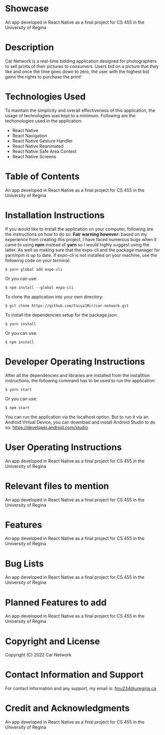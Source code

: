 # Showcase
An app developed in React Native as a final project for CS 455 in the University of Regina

# Description
Car Network is a real-time bidding application designed for photographers to sell prints of their pictures to consumers. Users bid on a picture that they like and once the time goes down to zero, the user with the highest bid gains the rights to purchase the print!

# Technologies Used
To maintain the simplicity and overall effectiveness of this application, the usage of technologies was kept to a minimum. Following are the techonologies used in the application: 
* React Native
* React Navigation
* React Native Gesture Handler
* React Native Reanimated
* React Native Safe Area Context
* React Native Screens

# Table of Contents
An app developed in React Native as a final project for CS 455 in the University of Regina

# Installation Instructions
If you would like to install the application on your computer, following are the instructions on how to do so:
**Fair warning however:** based on my experience from creating this project, I have faced numerous bugs when it came to using **npm** instead of **yarn** so I would highly suggest using the latter. As well as making sure that the expo-cli and the package manager for yarn/npm is up to date.
If expo-cli is not installed on your machine, use the following code on your terminal:
```
$ yarn global add expo-cli
```
Or you can use: 
```
$ npm install --global expo-cli
```
To clone the application into your own directory:
```
$ git clone https://github.com/FaisalMir/car-network.git
```
To install the dependencies setup for the package.json:
```
$ yarn install
```
Or you can use:
```
$ npm install
```

# Developer Operating Instructions
After all the dependencies and libraries are installed from the installtion instructions, the following command has to be used to run the application:
```
$ yarn start
```
Or you can use:
```
$ npm start
```
You can run the application via the localhost option. But to run it via an Android Virtual Device, you can download and install Android Studio to do so: https://developer.android.com/studio

# User Operating Instructions
An app developed in React Native as a final project for CS 455 in the University of Regina

# Relevant files to mention
An app developed in React Native as a final project for CS 455 in the University of Regina

# Features
An app developed in React Native as a final project for CS 455 in the University of Regina

# Bug Lists
An app developed in React Native as a final project for CS 455 in the University of Regina

# Planned Features to add
An app developed in React Native as a final project for CS 455 in the University of Regina

# Copyright and License
Copyright (C) 2022 Car Network

# Contact Information and Support
For contact information and any support, my email is: fmu234@uregina.ca

# Credit and Acknowledgments
An app developed in React Native as a final project for CS 455 in the University of Regina
